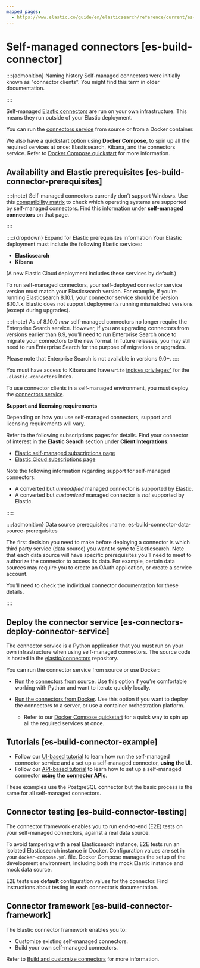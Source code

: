 ```yaml
---
mapped_pages:
  - https://www.elastic.co/guide/en/elasticsearch/reference/current/es-build-connector.html
---
```


# Self-managed connectors [es-build-connector]

::::{admonition} Naming history
Self-managed connectors were initially known as "connector clients". You might find this term in older documentation.

::::


Self-managed [Elastic connectors](/reference/ingestion-tools/search-connectors/index.md) are run on your own infrastructure. This means they run outside of your Elastic deployment.

You can run the [connectors service](#es-connectors-deploy-connector-service) from source or from a Docker container.

We also have a quickstart option using **Docker Compose**, to spin up all the required services at once: Elasticsearch, Kibana, and the connectors service. Refer to [Docker Compose quickstart](/reference/ingestion-tools/search-connectors/es-connectors-docker-compose-quickstart.md) for more information.


## Availability and Elastic prerequisites [es-build-connector-prerequisites]

::::{note}
Self-managed connectors currently don’t support Windows. Use this [compatibility matrix](https://www.elastic.co/support/matrix#matrix_os) to check which operating systems are supported by self-managed connectors. Find this information under **self-managed connectors** on that page.

::::


:::::{dropdown} Expand for Elastic prerequisites information
Your Elastic deployment must include the following Elastic services:

* **Elasticsearch**
* **Kibana**

(A new Elastic Cloud deployment includes these services by default.)

To run self-managed connectors, your self-deployed connector service version must match your Elasticsearch version. For example, if you’re running Elasticsearch 8.10.1, your connector service should be version 8.10.1.x. Elastic does not support deployments running mismatched versions (except during upgrades).

::::{note}
As of 8.10.0 *new* self-managed connectors no longer require the Enterprise Search service. However, if you are upgrading connectors from versions earlier than 8.9, you’ll need to run Enterprise Search once to migrate your connectors to the new format. In future releases, you may still need to run Enterprise Search for the purpose of migrations or upgrades.

Please note that Enterprise Search is not available in versions 9.0+.
::::


You must have access to Kibana and have `write` [indices privileges^](/reference/elasticsearch/security-privileges.md) for the `.elastic-connectors` index.

To use connector clients in a self-managed environment, you must deploy the [connectors service](#es-connectors-deploy-connector-service).

**Support and licensing requirements**

Depending on how you use self-managed connectors, support and licensing requirements will vary.

Refer to the following subscriptions pages for details. Find your connector of interest in the **Elastic Search** section under **Client Integrations**:

* [Elastic self-managed subscriptions page](https://www.elastic.co/subscriptions/)
* [Elastic Cloud subscriptions page](https://www.elastic.co/subscriptions/cloud)

Note the following information regarding support for self-managed connectors:

* A converted but *unmodified* managed connector is supported by Elastic.
* A converted but *customized* managed connector is *not* supported by Elastic.

:::::


::::{admonition} Data source prerequisites
:name: es-build-connector-data-source-prerequisites

The first decision you need to make before deploying a connector is which third party service (data source) you want to sync to Elasticsearch. Note that each data source will have specific prerequisites you’ll need to meet to authorize the connector to access its data. For example, certain data sources may require you to create an OAuth application, or create a service account.

You’ll need to check the individual connector documentation for these details.

::::



## Deploy the connector service [es-connectors-deploy-connector-service]

The connector service is a Python application that you must run on your own infrastructure when using self-managed connectors. The source code is hosted in the [elastic/connectors](https://github.com/elastic/connectors) repository.

You can run the connector service from source or use Docker:

* [Run the connectors from source](/reference/ingestion-tools/search-connectors/es-connectors-run-from-source.md). Use this option if you’re comfortable working with Python and want to iterate quickly locally.
* [Run the connectors from Docker](/reference/ingestion-tools/search-connectors/es-connectors-run-from-docker.md). Use this option if you want to deploy the connectors to a server, or use a container orchestration platform.

    * Refer to our [Docker Compose quickstart](/reference/ingestion-tools/search-connectors/es-connectors-docker-compose-quickstart.md) for a quick way to spin up all the required services at once.



## Tutorials [es-build-connector-example]

* Follow our [UI-based tutorial](/reference/ingestion-tools/search-connectors/es-postgresql-connector-client-tutorial.md) to learn how run the self-managed connector service and a set up a self-managed connector, **using the UI**.
* Follow our [API-based tutorial](/reference/ingestion-tools/search-connectors/api-tutorial.md) to learn how to set up a self-managed connector **using the** [**connector APIs**](https://www.elastic.co/docs/api/doc/elasticsearch/group/endpoint-connector).

These examples use the PostgreSQL connector but the basic process is the same for all self-managed connectors.


## Connector testing [es-build-connector-testing]

The connector framework enables you to run end-to-end (E2E) tests on your self-managed connectors, against a real data source.

To avoid tampering with a real Elasticsearch instance, E2E tests run an isolated Elasticsearch instance in Docker. Configuration values are set in your `docker-compose.yml` file. Docker Compose manages the setup of the development environment, including both the mock Elastic instance and mock data source.

E2E tests use **default** configuration values for the connector. Find instructions about testing in each connector’s documentation.


## Connector framework [es-build-connector-framework]

The Elastic connector framework enables you to:

* Customize existing self-managed connectors.
* Build your own self-managed connectors.

Refer to [Build and customize connectors](/reference/ingestion-tools/search-connectors/build-customize-connectors.md) for more information.





